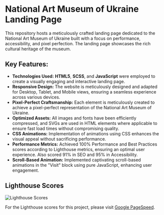 # National Art Museum of Ukraine Landing Page

This repository hosts a meticulously crafted landing page dedicated to the National Art Museum of Ukraine built with a focus on performance, accessibility, and pixel perfection. The landing page showcases the rich cultural heritage of the museum.

## Key Features:

- **Technologies Used:** **HTML5**, **SCSS**, and **JavaScript** were employed to create a visually engaging and interactive landing page.
- **Responsive Design:** The website is meticulously designed and adapted for Desktop, Tablet, and Mobile views, ensuring a seamless experience across various devices.
- **Pixel-Perfect Craftsmanship:** Each element is meticulously created to achieve a pixel-perfect representation of the National Art Museum of Ukraine.
- **Optimized Assets:** All images and fonts have been efficiently compressed, and SVGs are used in HTML elements where applicable to ensure fast load times without compromising quality.
- **CSS Animations:** Implementation of animations using CSS enhances the visual appeal without sacrificing performance.
- **Performance Metrics:** Achieved 100% Performance and Best Practices scores according to Lighthouse metrics, ensuring an optimal user experience. Also scored 91% in SEO and 95% in Accessibility.
- **Scroll-Based Animation:** Implemented captivating scroll-based animations in the "Visit" block using pure JavaScript, enhancing user engagement.

## Lighthouse Scores
![Lighthouse Scores](https://imgdb.net/14366)

For the Lighthouse scores for this project, please visit [Google PageSpeed](https://pagespeed.web.dev/analysis/https-github-com-tecHamster-layout_miami-tree-master-src-styles/y70q65jfu3?form_factor=mobile).